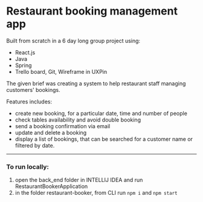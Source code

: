 # Restaurant booking management app

Built from scratch in a 6 day long group project using:

* React.js
* Java
* Spring
* Trello board, Git, Wireframe in UXPin

The given brief was creating a system to help restaurant staff managing customers' bookings.

Features includes:

* create new booking, for a particular date, time and number of people
* check tables availability and avoid double booking
* send a booking confirmation via email
* update and delete a booking
* display a list of bookings, that can be searched for a customer name or filtered by date.

-----------------
### To run locally:

1. open the back_end folder in INTELLIJ IDEA and run RestaurantBookerApplication
2. in the folder restaurant-booker, from CLI run `npm i` and `npm start`

